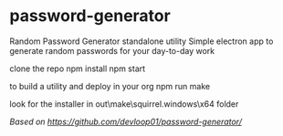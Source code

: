 # password-generator
Random Password Generator standalone utility
Simple electron app to generate random passwords for your day-to-day work

clone the repo
npm install
npm start

to build a utility and deploy in your org
npm run make

look for the installer in 
out\make\squirrel.windows\x64 folder

_Based on https://github.com/devloop01/password-generator/_